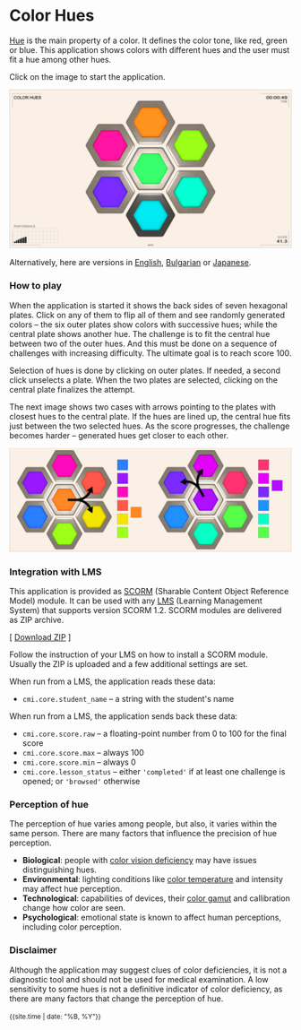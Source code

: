# Color Hues

[Hue](https://en.wikipedia.org/wiki/Hue) is the main property of a color. It defines the color tone, like red, green or blue. This application shows colors with different hues and the user must fit a hue among other hues.

Click on the image to start the application.

[<img src="snapshot.jpg">](color-hues.html)

Alternatively, here are versions in [English](color-hues.html?lang=en), [Bulgarian](color-hues.html?lang=bg) or [Japanese](color-hues.html?lang=jp).

### How to play

When the application is started it shows the back sides of seven hexagonal plates. Click on any of them to flip all of them and see randomly generated colors &ndash; the six outer plates show colors with successive hues; while the central plate shows another hue. The challenge is to fit the central hue between two of the outer hues. And this must be done on a sequence of challenges with increasing difficulty. The ultimate goal is to reach score 100.

Selection of hues is done by clicking on outer plates. If needed, a second click unselects a plate. When the two plates are selected, clicking on the central plate finalizes the attempt.

The next image shows two cases with arrows pointing to the plates with closest hues to the central plate. If the hues are lined up, the central hue fits just between the two selected hues. As the score progresses, the challenge becomes harder &ndash; generated hues get closer to each other.

<img src="docs-example.jpg">

### Integration with LMS

This application is provided as [SCORM](https://scorm.com/scorm-explained/one-minute-scorm-overview/) (Sharable Content Object Reference Model) module. It can be used with any [LMS](https://en.wikipedia.org/wiki/Learning_management_system) (Learning Management System) that supports version SCORM 1.2. SCORM modules are delivered as ZIP archive.

[ [Download ZIP](../bin/color-hues.zip) ]

Follow the instruction of your LMS on how to install a SCORM module. Usually the ZIP is uploaded and a few additional settings are set.

When run from a LMS, the application reads these data:
- `cmi.core.student_name` &ndash; a string with the student's name

When run from a LMS, the application sends back these data:

- `cmi.core.score.raw` &ndash; a floating-point number from 0 to 100 for the final score
- `cmi.core.score.max` &ndash; always 100
- `cmi.core.score.min` &ndash; always 0
- `cmi.core.lesson_status` &ndash; either `'completed'` if at least one challenge is opened; or `'browsed'` otherwise


### Perception of hue

The perception of hue varies among people, but also, it varies within the same person. There are many factors that influence the precision of hue perception.

- **Biological**: people with [color vision deficiency](https://en.wikipedia.org/wiki/Color_blindness) may have issues distinguishing hues. 
- **Environmental**: lighting conditions like [color temperature](https://en.wikipedia.org/wiki/Color_temperature) and intensity may affect hue perception.
- **Technological**: capabilities of devices, their [color gamut](https://en.wikipedia.org/wiki/Gamut) and callibration change how color are seen.
- **Psychological**: emotional state is known to affect human perceptions, including color perception.


### Disclaimer

Although the application may suggest clues of color deficiencies, it is not a diagnostic tool and should not be used for medical examination. A low sensitivity to some hues is not a definitive indicator of color deficiency, as there are many factors that change the perception of hue.





	
<small>{{site.time | date: "%B, %Y"}}</small>
